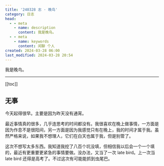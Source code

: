 ```yaml
---
title: '240328 志 · 晚鸟'
category: 日志
head:
  - - meta
    - name: description
      content: 我是晚鸟。
  - - meta
    - name: keywords
      content: 闲聊 个人
created: 2024-03-28 06:00
last_modified: 2024-03-28 20:54
---
```


我是晚鸟。

---

[[toc]]

## 无事

今天起得很早。主要是因为昨天没有通宵。

最近事情真的很多，几乎连思考的时间都没有。我很喜欢在晚上做事情，一方面是因为作息不是很阳间，另一方面是因为我感觉只有在晚上，我的时间才属于我。虽然严格来说，如果我不想理人，它们在白天也属于我，但是别管了。

这次不想写太多东西。我知道我挖了八百个坑没填，但相信我以后会一个一个填的，最近有更重要更紧急的事情要做。没办法，又当了一次 late bird。上一次当 late bird 还得是高考了。不过这次有可能能抓到虫尾巴。
